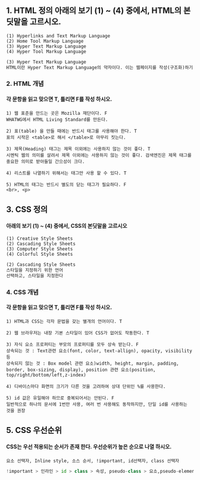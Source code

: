 ## 1. HTML 정의 아래의 보기 (1) ~ (4) 중에서, HTML의 본딧말을 고르시오. 

``` 
(1) Hyperlinks and Text Markup Language 
(2) Home Tool Markup Language
(3) Hyper Text Markup Language
(4) Hyper Tool Markup Language
```

``` html
(3) Hyper Text Markup Language
HTML이란 Hyper Text Markup Language의 약자이다. 이는 웹페이지를 작성(구조화)하기 위한 언어이다. Hyper Text 란 기존의 선형적인 텍스트가 아닌 비선형적으로 이루어진 텍스트를 의미하며, 이는 인터넷의 등장과 함께 대두되었다. 기본적으로 Hyperlink를 통해 텍스트를 이동한다. 이러한 Hyper Text는 인간이 기억하는 방식까지 바꾸고 있는데 이를 컬럼비아대 뱃시 스패로 교수팀은 구글 효과라고 이름붙였다. 
```



### 2. HTML 개념

####  각 문항을 읽고 맞으면 T, 틀리면 F를 작성 하시오.

``` 
1) 웹 표준을 만드는 곳은 Mozilla 재단이다. F
WHATWG에서 HTML Living Standard를 만든다. 

2) 표(table) 을 만들 때에는 반드시 태그를 사용해야 한다. T
표의 시작은 <table>로 해서 </table>로 마무리 짓는다. 

3) 제목(Heading) 태그는 제목 이외에는 사용하지 않는 것이 좋다. T 
시멘틱 웹의 의미를 살려서 제목 이외에는 사용하지 않는 것이 좋다. 검색엔진은 제목 태그를 중요한 의미로 받아들일 간으성이 크다. 

4) 리스트를 나열하기 위해서는 태그만 사용 할 수 있다. T

5) HTML의 태그는 반드시 별도의 닫는 태그가 필요하다. F 
<br>, <p>
```







## 3. CSS 정의

####  아래의 보기 (1) ~ (4) 중에서, CSS의 본딧말을 고르시오

``` 
(1) Creative Style Sheets
(2) Cascading Style Sheets
(3) Computer Style Sheets
(4) Colorful Style Sheets
```

``` html
(2) Cascading Style Sheets 
스타일을 지정하기 위한 언어 
선택하고, 스타일을 지정한다
```





### 4. CSS 개념

####  각 문항을 읽고 맞으면 T, 틀리면 F를 작성 하시오.

```
1) HTML과 CSS는 각자 문법을 갖는 별개의 언어이다. T

2) 웹 브라우저는 내장 기본 스타일이 있어 CSS가 없어도 작동한다. T

3) 자식 요소 프로퍼티는 부모의 프로퍼티를 모두 상속 받는다. F
상속되는 것 : Text관련 요소(font, color, text-allign), opacity, visibility 등
상속되지 않는 것 : Box model 관련 요소)width, height, margin, padding, border, box-sizing, display), position 관련 요소(position, top/right/bottom/left,z-index)

4) 디바이스마다 화면의 크기가 다른 것을 고려하여 상대 단위인 %를 사용한다.

5) id 값은 유일해야 하므로 중복되어서는 안된다. F 
일반적으로 하나의 문서에 1번만 사용, 여러 번 사용해도 동작하지만, 단일 id를 사용하는 것을 권장
```





## 5. CSS 우선순위

#### CSS는 우선 적용되는 순서가 존재 한다. 우선순위가 높은 순으로 나열 하시오.

``` 
요소 선택자, Inline style, 소스 순서, !important, id선택자, class 선택자
```

``` python
!important > 인라인 > id > class > 속성, pseudo-class > 요소,pseudo-element
```

